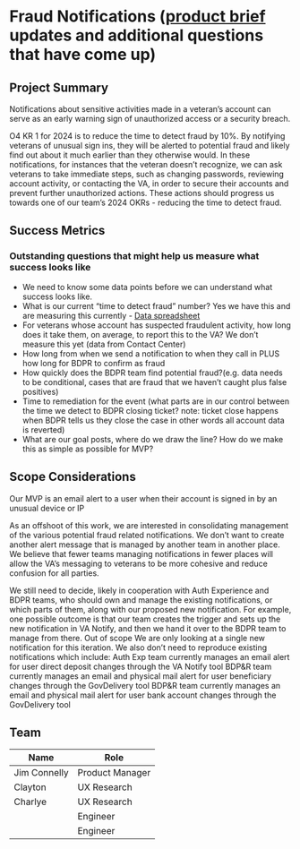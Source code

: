 # Fraud Notifications ([product brief](https://github.com/department-of-veterans-affairs/va.gov-team/blob/master/products/identity/Products/Product%20Briefs/Login%20Notifications.md) updates and additional questions that have come up)

## Project Summary
Notifications about sensitive activities made in a veteran’s account can serve as an early warning sign of unauthorized access or a security breach.

O4 KR 1 for 2024 is to reduce the time to detect fraud by 10%. By notifying veterans of unusual sign ins, they will be alerted to potential fraud and likely find out about it much earlier than they otherwise would. In these notifications, for instances that the veteran doesn’t recognize, we can ask veterans to take immediate steps, such as changing passwords, reviewing account activity, or contacting the VA, in order to secure their accounts and prevent further unauthorized actions. These actions should progress us towards one of our team’s 2024 OKRs - reducing the time to detect fraud.

## Success Metrics

### Outstanding questions that might help us measure what success looks like
- We need to know some data points before we can understand what success looks like. 
- What is our current “time to detect fraud” number? Yes we have this and are measuring this currently - [Data spreadsheet](https://docs.google.com/spreadsheets/d/1JKNTCMRDmgJh5jU--rOicPMqvw0zR00ze2X-VycFmOE/edit#gid=1457434547)
- For veterans whose account has suspected fraudulent activity, how long does it take them, on average, to report this to the VA? We don’t measure this yet (data from Contact Center)
- How long from when we send a notification to when they call in PLUS how long for BDPR to confirm as fraud
- How quickly does the BDPR team find potential fraud?(e.g. data needs to be conditional, cases that are fraud that we haven’t caught plus false positives)
- Time to remediation for the event (what parts are in our control between the time we detect to BDPR closing ticket? note: ticket close happens when BDPR tells us they close the case in other words all account data is reverted)
- What are our goal posts, where do we draw the line? How do we make this as simple as possible for MVP?

## Scope Considerations
Our MVP is an email alert to a user when their account is signed in by an unusual device or IP

As an offshoot of this work, we are interested in consolidating management of the various potential fraud related notifications. We don’t want to create another alert message that is managed by another team in another place. We believe that fewer teams managing notifications in fewer places will allow the VA’s messaging to veterans to be more cohesive and reduce confusion for all parties.

We still need to decide, likely in cooperation with Auth Experience and BDPR teams, who should own and manage the existing notifications, or which parts of them, along with our proposed new notification. For example, one possible outcome is that our team creates the trigger and sets up the new notification in VA Notify, and then we hand it over to the BDPR team to manage from there.
Out of scope
We are only looking at a single new notification for this iteration. We also don’t need to reproduce existing notifications which include:
Auth Exp team currently manages an email alert for user direct deposit changes through the VA Notify tool
BDP&R team currently manages an email and physical mail alert for user beneficiary changes through the GovDelivery tool
BDP&R team currently manages an email and physical mail alert for user bank account changes through the GovDelivery tool

## Team
| Name | Role |
| - | - |
| Jim Connelly | Product Manager |
| Clayton | UX Research |
| Charlye | UX Research |
|   | Engineer |
|   | Engineer |

